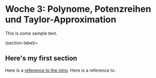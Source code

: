 # Woche 3: Polynome, Potenzreihen und Taylor-Approximation

This is some sample text.

(section-label)=
## Here's my first section

Here is a [reference to the intro](intro.md). Here is a reference to [](section-label).
